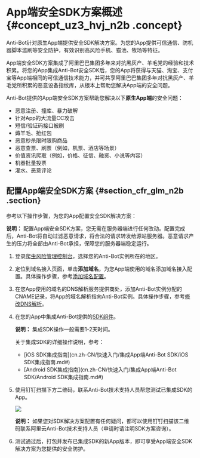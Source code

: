 # App端安全SDK方案概述 {#concept_uz3_hvj_n2b .concept}

Anti-Bot针对原生App端提供安全SDK解决方案。为您的App提供可信通信、防机器脚本滥刷等安全防护，有效识别高风险手机、猫池、牧场等特征。

App端安全SDK方案集成了阿里巴巴集团多年来对抗黑灰产、羊毛党的经验和技术积累。将您的App集成Anti-Bot安全SDK后，您的App将获得与天猫、淘宝、支付宝等App端相同的可信通信技术能力，并可共享阿里巴巴集团多年对抗黑灰产、羊毛党所积累的恶意设备指纹库，从根本上帮助您解决App端的安全问题。

Anti-Bot提供的App端安全SDK方案帮助您解决以下**原生App端**的安全问题：

-   恶意注册、撞库、暴力破解
-   针对App的大流量CC攻击
-   短信/验证码接口被刷
-   薅羊毛、抢红包
-   恶意秒杀限时限购商品
-   恶意查票、刷票（例如，机票、酒店等场景）
-   价值资讯爬取（例如，价格、征信、融资、小说等内容）
-   机器批量投票
-   灌水、恶意评论

## 配置App端安全SDK方案 {#section_cfr_glm_n2b .section}

参考以下操作步骤，为您的App配置安全SDK解决方案：

**说明：** 配置App端安全SDK方案，您无需在服务器端进行任何改动。配置完成后，Anti-Bot将自动过滤恶意请求，将合法的请求转发给源站服务器。恶意请求产生的压力将全部由Anti-Bot承担，保障您的服务器端稳定运行。

1.  登录[爬虫风险管理控制台](https://yundun.console.aliyun.com/?p=antibot)，选择您的Anti-Bot实例所在的地区。
2.  定位到域名接入页面，单击**添加域名**，为您App端使用的域名添加域名接入配置。具体操作步骤，参考[添加域名配置](cn.zh-CN/快速入门/步骤1：添加域名.md#)。
3.  在您App使用的域名的DNS解析服务提供商处，添加Anti-Bot实例分配的CNAME记录，将App的域名解析指向Anti-Bot实例。具体操作步骤，参考[修改DNS解析](cn.zh-CN/快速入门/步骤4：修改DNS解析.md#)。
4.  在您的App中集成Anti-Bot提供的[SDK组件](http://docs-aliyun.cn-hangzhou.oss.aliyun-inc.com/assets/attach/62847/cn_zh/1527666392401/WAF-SDK-20180525.zip?spm=a2c4g.11186623.2.7.mnuGFz&file=WAF-SDK-20180525.zip)。

    **说明：** 集成SDK操作一般需要1-2天时间。

    关于集成SDK的详细操作说明，参考：

    -   [iOS SDK集成指南](cn.zh-CN/快速入门/集成App端Anti-Bot SDK/iOS SDK集成指南.md#)
    -   [Android SDK集成指南](cn.zh-CN/快速入门/集成App端Anti-Bot SDK/Android SDK集成指南.md#)
5.  使用钉钉扫描下方二维码，联系Anti-Bot技术支持人员帮您测试已集成SDK的App。

    ![](http://static-aliyun-doc.oss-cn-hangzhou.aliyuncs.com/assets/img/16083/7327_zh-CN.png)

    **说明：** 如果您对SDK解决方案配置有任何疑问，都可以使用钉钉扫描该二维码联系阿里云Anti-Bot技术支持人员（申请时请注明SDK方案咨询）。

6.  测试通过后，打包并发布已集成SDK的新App版本，即可享受App端安全SDK解决方案为您提供的安全防护。

